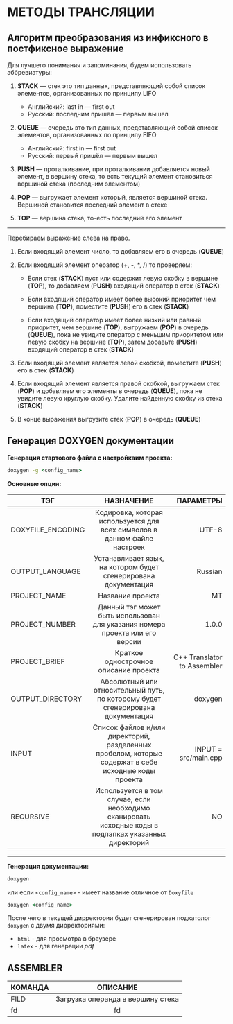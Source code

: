 # МЕТОДЫ ТРАНСЛЯЦИИ


## Алгоритм преобразования из инфиксного в постфиксное выражение

Для лучшего понимания и запоминания, будем использовать аббревиатуры:

1. **STACK** — стек это тип данных, представляющий собой список элементов, организованных по принципу LIFO
    - Английский: last in — first out
    - Русский: последним пришёл — первым вышел

2. **QUEUE** — очередь это тип данных, представляющий собой список элементов, организованных по принципу FIFO
    - Английский: first in — first out
    - Русский: первый пришёл — первым вышел

3. **PUSH** — проталкивание, при проталкивании добавляется новый элемент, в вершину стека, то есть текущий элемент становиться вершиной стека (последним элементом)

4. **POP** — выгружает элемент который, является вершиной стека. Вершиной становится последний элемент в стеке

5. **TOP** — вершина стека, то-есть последний его элемент


___
Перебираем выражение слева на право.

1. Если входящий элемент число, то добавляем его в очередь (**QUEUE**)

2. Если входящий элемент оператор (+, -, *, /) то проверяем:
    - Если стек (**STACK**) пуст или содержит левую скобку в вершине (**TOP**), то добавляем (**PUSH**) входящий оператор в стек (**STACK**)

    - Если входящий оператор имеет более высокий приоритет чем вершина (**TOP**), поместите (**PUSH**) его в стек (**STACK**)

    - Если входящий оператор имеет более низкий или равный приоритет, чем вершине (**TOP**), выгружаем (**POP**) в очередь (**QUEUE**), пока не увидите оператор с меньшим приоритетом или левую скобку на вершине (**TOP**), затем добавьте (**PUSH**) входящий оператор в стек (**STACK**)

3. Если входящий элемент является левой скобкой, поместите (**PUSH**) его в стек (**STACK**)

4. Если входящий элемент является правой скобкой, выгружаем стек (**POP**) и добавляем его элементы в очередь (**QUEUE**), пока не увидите левую круглую скобку. Удалите найденную скобку из стека (**STACK**)

5. В конце выражения выгрузите стек (**POP**) в очередь (**QUEUE**)


## Генерация DOXYGEN документации

**Генерация стартового файла с настройкаим проекта:**
```bat
doxygen -g <config_name>
```
**Основные опции:**


|       ТЭГ        |                                           НАЗНАЧЕНИЕ                                                  |          ПАРАМЕТРЫ          |
|------------------|:-----------------------------------------------------------------------------------------------------:|----------------------------:|
| DOXYFILE_ENCODING| Кодировка, которая используется для всех символов в данном файле настроек                             |    UTF-8                    |
| OUTPUT_LANGUAGE  | Устанавливает язык, на котором будет сгенерирована документация                                       |    Russian                  |
| PROJECT_NAME     | Название проекта                                                                                      |    MT                       |
| PROJECT_NUMBER   | Данный тэг может быть использован для указания номера проекта или его версии                          |    1.0.0                    |
| PROJECT_BRIEF    | Краткое однострочное описание проекта                                                                 | C++ Translator to Assembler |
| OUTPUT_DIRECTORY | Абсолютный или относительный путь, по которому будет сгенерирована документация                       |    doxygen                  |
| INPUT            | Список файлов и/или директорий, разделенных пробелом, которые содержат в себе исходные коды проекта   |    INPUT = src/main.cpp     |
| RECURSIVE        | Используется в том случае, если необходимо сканировать исходные коды в подпапках указанных директорий |    NO                       |

---

**Генерация документации:**
```bat
doxygen
```
или если `<config_name>` - имеет название отличное от `Doxyfile`

```bat
doxygen <config_name>
```

После чего в текущей дирректории будет сгенерирован подкатолог `doxygen` с двумя дирректориями:
- `html` - для просмотра в браузере
- `latex` - для генерации *pdf*


## ASSEMBLER

|   КОМАНДА   |           ОПИСАНИЕ              |
|:------------|:-------------------------------:|
|FILD         |Загрузка операнда в вершину стека|
|fd|fd|